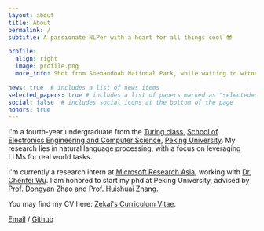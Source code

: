 ```yaml
---
layout: about
title: About
permalink: /
subtitle: A passionate NLPer with a heart for all things cool 😎

profile:
  align: right
  image: profile.png
  more_info: Shot from Shenandoah National Park, while waiting to witness the Perseid meteor shower. 🥳

news: true  # includes a list of news items
selected_papers: true # includes a list of papers marked as "selected={true}"
social: false  # includes social icons at the bottom of the page
honors: true
---
```

I'm a fourth-year undergraduate from the [Turing class](https://cfcs.pku.edu.cn/english/research/turing_program/introduction1/index.htm), [School of Electronics Engineering and Computer Science](https://eecs.pku.edu.cn/), [Peking University](https://www.pku.edu.cn/). My research lies in natural language processing, with a focus on leveraging LLMs for real world tasks.

<!-- My research interest is to XXX. -->

I'm currently a research intern at [Microsoft Research Asia](https://www.microsoft.com/en-us/research/lab/microsoft-research-asia/), working with [Dr. Chenfei Wu](https://chenfei-wu.github.io/). I am honored to start my phd at Peking University, advised by [Prof. Dongyan Zhao](https://www.icst.pku.edu.cn/zhaodongyan/ywjj/) and [Prof. Huishuai Zhang](https://huishuai-git.github.io/).

You may find my CV here: [Zekai's Curriculum Vitae](../assets/pdf/CV-ZekaiZhang.pdf).

[Email](mailto:2000013064@stu.pku.edu.cn) / [Github](https://github.com/ZekaiGalaxy) 
